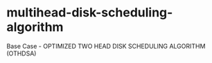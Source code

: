 # multihead-disk-scheduling-algorithm
Base Case - OPTIMIZED TWO HEAD DISK SCHEDULING ALGORITHM (OTHDSA)

